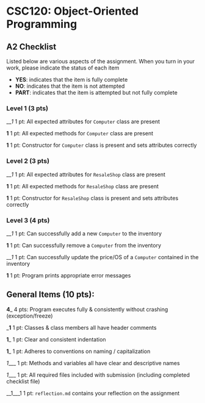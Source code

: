 # CSC120: Object-Oriented Programming
## A2 Checklist

Listed below are various aspects of the assignment.  When you turn in your work, please indicate the status of each item

- **YES**: indicates that the item is fully complete
- **NO**: indicates that the item is not attempted
- **PART**: indicates that the item is attempted but not fully complete

### Level 1 (3 pts)

___1_ 1 pt: All expected attributes for `Computer` class are present

__1__ 1 pt: All expected methods for `Computer` class are present

__1__ 1 pt: Constructor for `Computer` class is present and sets attributes correctly

### Level 2 (3 pts)

___1_ 1 pt: All expected attributes for `ResaleShop` class are present

__1__ 1 pt: All expected methods for `ResaleShop` class are present

__1__ 1 pt: Constructor for `ResaleShop` class is present and sets attributes correctly

### Level 3 (4 pts)

___1_ 1 pt: Can successfully add a new `Computer` to the inventory

__1__ 1 pt: Can successfully remove a `Computer` from the inventory

___1_ 1 pt: Can successfully update the price/OS of a `Computer` contained in the inventory

__1__ 1 pt: Program prints appropriate error messages

## General Items (10 pts):

__4___ 4 pts: Program executes fully & consistently without crashing (exception/freeze)

___1__ 1 pt: Classes & class members all have header comments

__1___ 1 pt: Clear and consistent indentation

__1___ 1 pt: Adheres to conventions on naming / capitalization

_1____ 1 pt: Methods and variables all have clear and descriptive names

_1____ 1 pt: All required files included with submission (including completed checklist file)

__1___1 1 pt: `reflection.md` contains your reflection on the assignment
